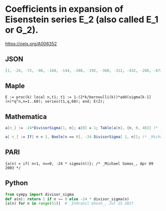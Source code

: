 # Coefficients in expansion of Eisenstein series E\_2 \(also called E\_1 or G\_2\)\.
https://oeis.org/A006352
## JSON
```JSON
[1, -24, -72, -96, -168, -144, -288, -192, -360, -312, -432, -288, -672, -336, -576, -576, -744, -432, -936, -480, -1008, -768, -864, -576, -1440, -744, -1008, -960, -1344, -720, -1728, -768, -1512, -1152, -1296, -1152, -2184, -912, -1440, -1344, -2160, -1008, -2304, -1056, -2016, -1872, -1728]
```
## Maple
```Maple
E := proc(k) local n,t1; t1 := 1-(2*k/bernoulli(k))*add(sigma[k-1](n)*q^n,n=1..60); series(t1,q,60); end; E(2);
```
## Mathematica
```Mathematica
a[n_] := -24*DivisorSigma[1, n]; a[0] = 1; Table[a[n], {n, 0, 46}] (* _Jean-François Alcover_, Dec 12 2012 *)
```
```Mathematica
a[ n_] := If[ n < 1, Boole[n == 0], -24 DivisorSigma[ 1, n]]; (* _Michael Somos_, Apr 08 2015 *)
```
## PARI
```PARI
{a(n) = if( n<1, n==0, -24 * sigma(n))}; /* _Michael Somos_, Apr 09 2003 */
```
## Python
```Python
from sympy import divisor_sigma
def a(n): return 1 if n == 0 else -24 * divisor_sigma(n)
[a(n) for n in range(51)]  # _Indranil Ghosh_, Jul 15 2017
```
